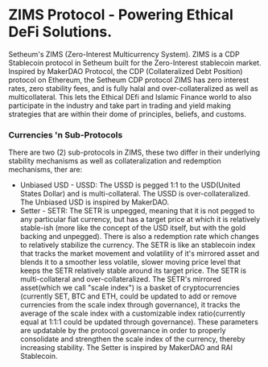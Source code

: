 # ZIMS Protocol - Powering Ethical DeFi Solutions.

Setheum's ZIMS (Zero-Interest Multicurrency System). ZIMS is a CDP Stablecoin protocol in Setheum built for the Zero-Interest stablecoin market. Inspired by MakerDAO Protocol, the CDP (Collateralized Debt Position) protocol on Ethereum, the Setheum CDP protocol ZIMS has zero interest rates, zero stability fees, and is fully halal and over-collateralized as well as multicollateral. This lets the Ethical DEfi and Islamic Finance world to also participate in the industry and take part in trading and yield making strategies that are within their dome of principles, beliefs, and customs.

### Currencies 'n Sub-Protocols

There are two (2) sub-protocols in ZIMS, these two differ in their underlying stability mechanisms as well as collateralization and redemption mechanisms, ther are:
 * Unbiased USD - USSD: The USSD is pegged 1:1 to the USD(United States Dollar) and is multi-collateral. The USSD is over-collateralized. The Unbiased USD is inspired by MakerDAO.
 * Setter - SETR: The SETR is unpegged, meaning that it is not pegged to any particular fiat currency, but has a target price at which it is relatively stable-ish (more like the concept of the USD itself, but with the gold backing and unpegged). There is also a redemption rate which changes to relatively stabilize the currency. The SETR is like an stablecoin index that tracks the market movement and volatility of it's mirrored asset and blends it to a smoother less volatile, slower moving price level that keeps the SETR relatively stable around its target price. The SETR is multi-collateral and over-collateralized. The SETR's mirrored asset(which we call "scale index") is a basket of cryptocurrencies (currently SET, BTC and ETH, could be updated to add or remove currencies from the scale index through governance), it tracks the average of the scale index with a customizable index ratio(currently equal at 1:1:1 could be updated through governance). These parameters are updatable by the protocol governance in order to properly consolidate and strengthen the scale index of the currency, thereby increasing stability. The Setter is inspired by MakerDAO and RAI Stablecoin.
